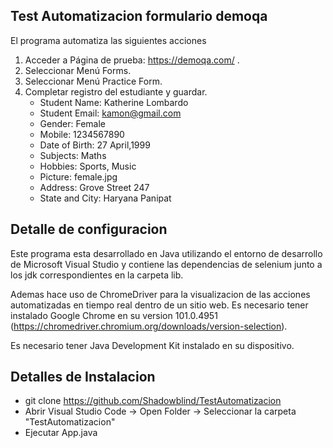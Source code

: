 ## Test Automatizacion formulario demoqa

El programa automatiza las siguientes acciones
1) Acceder a Página de prueba: https://demoqa.com/ .
2) Seleccionar Menú Forms.
3) Seleccionar Menú Practice Form.
4) Completar registro del estudiante y guardar.
	* Student Name: Katherine Lombardo
	* Student Email: kamon@gmail.com
	* Gender: Female
	* Mobile: 1234567890
	* Date of Birth: 27 April,1999
	* Subjects: Maths
	* Hobbies: Sports, Music
	* Picture: female.jpg
	* Address: Grove Street 247
	* State and City: Haryana Panipat


## Detalle de configuracion
Este programa esta desarrollado en Java utilizando el entorno de desarrollo de Microsoft Visual Studio y contiene las dependencias de selenium junto a los jdk correspondientes en la carpeta lib.

Ademas hace uso de ChromeDriver para la visualizacion de las acciones automatizadas en tiempo real dentro de un sitio web. Es necesario tener instalado Google Chrome en su version 101.0.4951 (https://chromedriver.chromium.org/downloads/version-selection).

Es necesario tener Java Development Kit instalado en su dispositivo.

## Detalles de Instalacion
- git clone https://github.com/Shadowblind/TestAutomatizacion
- Abrir Visual Studio Code -> Open Folder -> Seleccionar la carpeta "TestAutomatizacion"
- Ejecutar App.java



